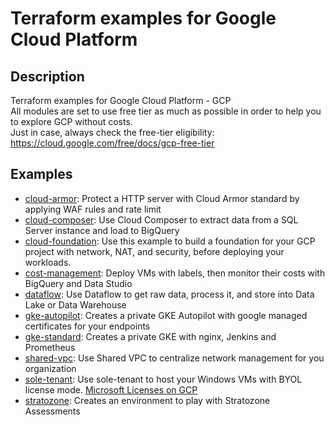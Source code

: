 # Terraform examples for Google Cloud Platform

## Description
Terraform examples for Google Cloud Platform - GCP  
All modules are set to use free tier as much as possible in order to help you to explore GCP without costs.  
Just in case, always check the free-tier eligibility: https://cloud.google.com/free/docs/gcp-free-tier

## Examples

- [cloud-armor](https://github.com/sylvioneto/gcp-cloud-armor): Protect a HTTP server with Cloud Armor standard by applying WAF rules and rate limit
- [cloud-composer](https://github.com/sylvioneto/gcp-cloud-composer): Use Cloud Composer to extract data from a SQL Server instance and load to BigQuery
- [cloud-foundation](https://github.com/sylvioneto/gcp-cloud-foundation): Use this example to build a foundation for your GCP project with network, NAT, and security, before deploying your workloads.
- [cost-management](./cost-management): Deploy VMs with labels, then monitor their costs with BigQuery and Data Studio
- [dataflow](./dataflow): Use Dataflow to get raw data, process it, and store into Data Lake or Data Warehouse
- [gke-autopilot](./gke-autopilot): Creates a private GKE Autopilot with google managed certificates for your endpoints
- [gke-standard](./gke-standard): Creates a private GKE with nginx, Jenkins and Prometheus
- [shared-vpc](./shared-vpc): Use Shared VPC to centralize network management for you organization
- [sole-tenant](./sole-tenant): Use sole-tenant to host your Windows VMs with BYOL license mode. [Microsoft Licenses on GCP](https://cloud.google.com/compute/docs/instances/windows/ms-licensing#byol)
- [stratozone](./stratozone): Creates an environment to play with Stratozone Assessments

